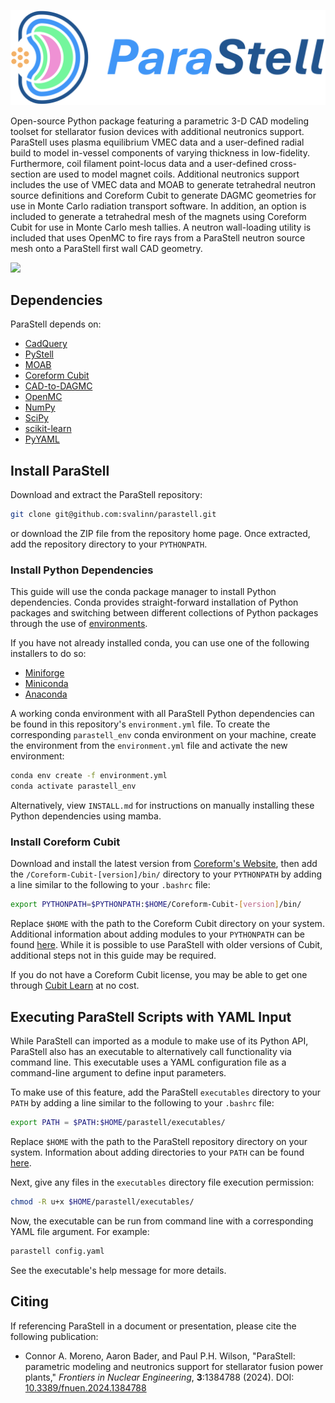 ![](ParaStell-Logo.png)

Open-source Python package featuring a parametric 3-D CAD modeling toolset for stellarator fusion devices with additional neutronics support. ParaStell uses plasma equilibrium VMEC data and a user-defined radial build to model in-vessel components of varying thickness in low-fidelity. Furthermore, coil filament point-locus data and a user-defined cross-section are used to model magnet coils. Additional neutronics support includes the use of VMEC data and MOAB to generate tetrahedral neutron source definitions and Coreform Cubit to generate DAGMC geometries for use in Monte Carlo radiation transport software. In addition, an option is included to generate a tetrahedral mesh of the magnets using Coreform Cubit for use in Monte Carlo mesh tallies. A neutron wall-loading utility is included that uses OpenMC to fire rays from a ParaStell neutron source mesh onto a ParaStell first wall CAD geometry.

![](ParaStell-Example.png)

## Dependencies
ParaStell depends on:

- [CadQuery](https://cadquery.readthedocs.io/en/latest/installation.html)
- [PyStell](https://github.com/aaroncbader/pystell_uw)
- [MOAB](https://bitbucket.org/fathomteam/moab/src/master/)
- [Coreform Cubit](https://coreform.com/products/downloads/)
- [CAD-to-DAGMC](https://github.com/fusion-energy/cad_to_dagmc)
- [OpenMC](https://github.com/openmc-dev/openmc)
- [NumPy](https://numpy.org/install/)
- [SciPy](https://scipy.org/install/)
- [scikit-learn](https://scikit-learn.org/stable/install.html)
- [PyYAML](https://pyyaml.org/wiki/PyYAMLDocumentation)

## Install ParaStell
Download and extract the ParaStell repository:

```bash
git clone git@github.com:svalinn/parastell.git
```

or download the ZIP file from the repository home page. Once extracted, add the repository directory to your `PYTHONPATH`.

### Install Python Dependencies

This guide will use the conda package manager to install Python dependencies. Conda provides straight-forward installation of Python packages and switching between different collections of Python packages through the use of [environments](https://conda.io/projects/conda/en/latest/user-guide/concepts/environments.html).

If you have not already installed conda, you can use one of the following installers to do so:
- [Miniforge](https://github.com/conda-forge/miniforge)
- [Miniconda](https://docs.conda.io/en/latest/miniconda.html)
- [Anaconda](https://www.anaconda.com/)

A working conda environment with all ParaStell Python dependencies can be found in this repository's `environment.yml` file. To create the corresponding `parastell_env` conda environment on your machine, create the environment from the `environment.yml` file and activate the new environment:

```bash
conda env create -f environment.yml
conda activate parastell_env
```

Alternatively, view `INSTALL.md` for instructions on manually installing these Python dependencies using mamba.

### Install Coreform Cubit
Download and install the latest version from [Coreform's Website](https://coreform.com/products/downloads/), then add the `/Coreform-Cubit-[version]/bin/` directory to your `PYTHONPATH` by adding a line similar to the following to your `.bashrc` file:

```bash
export PYTHONPATH=$PYTHONPATH:$HOME/Coreform-Cubit-[version]/bin/
```

Replace `$HOME` with the path to the Coreform Cubit directory on your system. Additional information about adding modules to your `PYTHONPATH` can be found [here](https://www.tutorialspoint.com/How-to-set-python-environment-variable-PYTHONPATH-on-Linux).
While it is possible to use ParaStell with older versions of Cubit, additional steps not in this guide may be required.

If you do not have a Coreform Cubit license, you may be able to get one through [Cubit Learn](https://coreform.com/products/coreform-cubit/free-meshing-software/) at no cost.

## Executing ParaStell Scripts with YAML Input
While ParaStell can imported as a module to make use of its Python API, ParaStell also has an executable to alternatively call functionality via command line. This executable uses a YAML configuration file as a command-line argument to define input parameters.

To make use of this feature, add the ParaStell `executables` directory to your `PATH` by adding a line similar to the following to your `.bashrc` file:

```bash
export PATH = $PATH:$HOME/parastell/executables/
```

Replace `$HOME` with the path to the ParaStell repository directory on your system. Information about adding directories to your `PATH` can be found [here](https://phoenixnap.com/kb/linux-add-to-path).

Next, give any files in the `executables` directory file execution permission:

```bash
chmod -R u+x $HOME/parastell/executables/
```

Now, the executable can be run from command line with a corresponding YAML file argument. For example:

```bash
parastell config.yaml
```

See the executable's help message for more details.

## Citing
If referencing ParaStell in a document or presentation, please cite the following publication:

- Connor A. Moreno, Aaron Bader, and Paul P.H. Wilson, "ParaStell: parametric modeling and neutronics support for stellarator fusion power plants," *Frontiers in Nuclear Engineering*, **3**:1384788 (2024). DOI: [10.3389/fnuen.2024.1384788](https://www.frontiersin.org/journals/nuclear-engineering/articles/10.3389/fnuen.2024.1384788/full)
